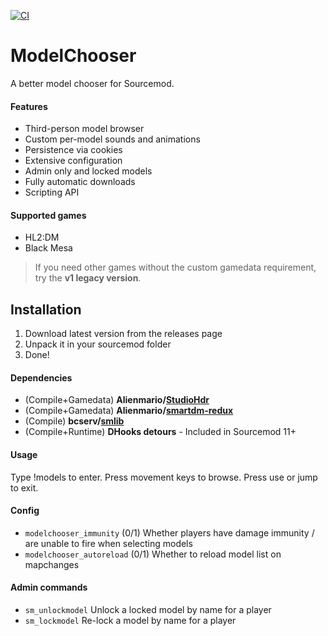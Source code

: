 [![CI](https://github.com/Alienmario/ModelChooser/actions/workflows/plugin.yml/badge.svg)](https://github.com/Alienmario/ModelChooser/actions/workflows/plugin.yml)

# ModelChooser
 A better model chooser for Sourcemod.

#### Features
- Third-person model browser
- Custom per-model sounds and animations
- Persistence via cookies
- Extensive configuration
- Admin only and locked models
- Fully automatic downloads
- Scripting API

#### Supported games
- HL2:DM
- Black Mesa

> If you need other games without the custom gamedata requirement, try the **v1 legacy version**.
## Installation
1. Download latest version from the releases page
2. Unpack it in your sourcemod folder
3. Done!

#### Dependencies
- (Compile+Gamedata) **Alienmario/[StudioHdr](https://github.com/Alienmario/StudioHdr)**
- (Compile+Gamedata) **Alienmario/[smartdm-redux](https://github.com/Alienmario/smartdm-redux)**
- (Compile) **bcserv/[smlib](https://github.com/bcserv/smlib/tree/transitional_syntax)**
- (Compile+Runtime) **DHooks detours** - Included in Sourcemod 11+

#### Usage
Type !models to enter. Press movement keys to browse. Press use or jump to exit.

#### Config
- `modelchooser_immunity` (0/1) Whether players have damage immunity / are unable to fire when selecting models
- `modelchooser_autoreload` (0/1) Whether to reload model list on mapchanges

#### Admin commands
- `sm_unlockmodel` Unlock a locked model by name for a player
- `sm_lockmodel` Re-lock a model by name for a player
